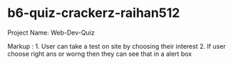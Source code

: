 # b6-quiz-crackerz-raihan512
Project Name: Web-Dev-Quiz

 Markup : 1. User can take a test on site by choosing their interest
          2. If user choose right ans or worng then they can see that in a alert box